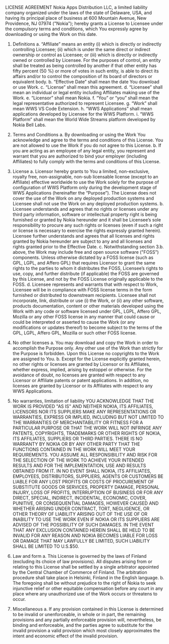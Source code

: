 LICENSE AGREEMENT
Nokia Apps Distribution LLC, a limited liability company organized under the laws of the state of Delaware, USA, and having its principal place of business at 600 Mountain Avenue, New Providence, NJ 07974 ("Nokia"); hereby grants a License to Licensee under the compulsory terms and conditions, which You expressly agree by downloading or using the Work on this date.
 
1.	Definitions
a.	“Affiliate” means an entity (i) which is directly or indirectly controlling Licensee; (ii) which is under the same direct or indirect ownership or control as Licensee; or (iii) which is directly or indirectly owned or controlled by Licensee. For the purposes of control, an entity shall be treated as being controlled by another if that other entity has fifty percent (50 %) or more of votes in such entity, is able to direct its affairs and/or to control the composition of its board of directors or equivalent body.
b.	“Effective Date” shall mean the date You download or use Work.
c.	“License” shall mean this agreement.
d.	“Licensee” shall mean an individual or legal entity including Affiliates making use of the Work.
e.	“Licensor” shall mean Nokia.
f.	“You” or “you” shall mean the legal representative authorized to represent Licensee.
g.	“Work” shall mean WWS VS Code Extension.
h.	“WWS Applications” shall mean applications developed by Licensee for the WWS Platform.
i.	“WWS Platform” shall mean the World Wide Streams platform developed by Nokia Bell Labs.
 
2.	Terms and Conditions
a.	By downloading or using the Work You acknowledge and agree to the terms and conditions of this License. You are not allowed to use the Work if you do not agree to this License.
b.	If you are acting as an employee of any legal entity, you represent and warrant that you are authorized to bind your employer (including Affiliates) to fully comply with the terms and conditions of this License.

3.	License 
a.	Licensor hereby grants to You a limited, non-exclusive, royalty free, non-assignable, non-sub licensable license (except to an Affiliate) effective worldwide to use the Work solely for the purpose of configuration of WWS Platform only during the development stage of WWS Applications (hereinafter the “Purpose”). The License does not cover the use of the Work on any deployed production systems and Licensee shall not use the Work on any deployed production systems.
b.	Licensee understands and agrees that no rights or licenses under any third party information, software or intellectual property right is being furnished or granted by Nokia hereunder and it shall be Licensee’s sole responsibility to procure any such rights or licenses (even if such a right or license is necessary to exercise the rights expressly granted herein).  Licensee further understands and agrees that all licenses and rights granted by Nokia hereunder are subject to any and all licenses and rights granted prior to the Effective Date.
c.	Notwithstanding section 3.b. above, the Work may include free and open source software ("FOSS”) components. Unless otherwise dictated by a FOSS license (such as GPL, LGPL, and Affero GPL) that requires Licensor to grant the same rights to the parties to whom it distributes the FOSS, Licensee’s rights to use, copy, and further distribute (if applicable) the FOSS are governed by this License, and not by the FOSS License originally applicable to the FOSS.
d.	Licensee represents and warrants that with respect to Work, Licensee will be in compliance with FOSS license terms in the form furnished or distributed to downstream recipients. Licensee shall not incorporate, link, distribute or use (i) the Work, or (ii) any other software, products documentation, content or other materials developed using the Work with any code or software licensed under GPL, LGPL, Affero GPL, Mozilla or any other FOSS license in any manner that could cause or could be interpreted or asserted to cause the Work (or any modifications or updates thereof) to become subject to the terms of the GPL, LGPL, Affero GPL, Mozilla or such other FOSS license.
 
4.	No other licenses
a.	You may download and copy the Work in order to accomplish the Purpose only.
Any other use of the Work than strictly for the Purpose is forbidden. Upon this License no copyrights to the Work are assigned to You.
b.	Except for the License explicitly granted herein, no other rights or licenses are granted by Licensor or its Affiliates, whether express, implied, arising by estoppel or otherwise.  For the avoidance of doubt, no licenses are granted with respect to any Licensor or Affiliate patents or patent applications.  In addition, no licenses are granted by Licensor or its Affiliates with respect to any WWS Applications.
 
5.	No warranties, limitation of liability
YOU ACKNOWLEDGE THAT THE WORK IS PROVIDED "AS IS" AND NEITHER NOKIA, ITS AFFILIATES, LICENSORS NOR ITS SUPPLIERS MAKE ANY REPRESENTATIONS OR WARRANTIES, EXPRESS OR IMPLIED, INCLUDING BUT NOT LIMITED TO THE WARRANTIES OF MERCHANTABILITY OR FITNESS FOR A PARTICULAR PURPOSE OR THAT THE WORK WILL NOT INFRINGE ANY PATENTS, COPYRIGHTS, TRADEMARKS OR OTHER RIGHTS OF NOKIA, ITS AFFILIATES, SUPPLIERS OR THIRD PARTIES. THERE IS NO WARRANTY BY NOKIA OR BY ANY OTHER PARTY THAT THE FUNCTIONS CONTAINED IN THE WORK WILL MEET YOUR REQUIREMENTS. YOU ASSUME ALL RESPONSIBILITY AND RISK FOR THE SELECTION OF THE WORK TO ACHIEVE YOUR INTENDED RESULTS AND FOR THE IMPLEMENTATION, USE AND RESULTS OBTAINED FROM IT.
IN NO EVENT SHALL NOKIA, ITS AFFILIATES, EMPLOYEES, DISTRIBUTORS, SUPPLIERS, AGENTS OR CUSTOMERS BE LIABLE FOR ANY LOST PROFITS OR COSTS OF PROCUREMENT OF SUBSTITUTE GOODS OR SERVICES, PROPERTY DAMAGE, PERSONAL INJURY, LOSS OF PROFITS, INTERRUPTION OF BUSINESS OR FOR ANY DIRECT, SPECIAL, INDIRECT, INCIDENTAL, ECONOMIC, COVER, PUNITIVE, OR CONSEQUENTIAL DAMAGES, HOWEVER CAUSED AND WHETHER ARISING UNDER CONTRACT, TORT, NEGLIGENCE, OR OTHER THEORY OF LIABILITY ARISING OUT OF THE USE OF OR INABILITY TO USE THE WORK EVEN IF NOKIA OR ITS SUPPLIERS ARE ADVISED OF THE POSSIBILITY OF SUCH DAMAGES. IN THE EVENT THAT ANY EXCLUSION CONTAINED HEREIN SHALL BE HELD TO BE INVALID FOR ANY REASON AND NOKIA BECOMES LIABLE FOR LOSS OR DAMAGE THAT MAY LAWFULLY BE LIMITED, SUCH LIABILITY SHALL BE LIMITED TO U.S.$50.
 
6.	Law and form
a.	This License is governed by the laws of Finland (excluding its choice of law provisions). All disputes arising from or relating to this License shall be settled by a single arbitrator appointed by the Central Chamber of Commerce of Finland. The arbitration procedure shall take place in Helsinki, Finland in the English language.
b.	The foregoing shall be without prejudice to the right of Nokia to seek injunctive relief or other equitable compensation before any court in any place where any unauthorized use of the Work occurs or threatens to occur.
 
7.	Miscellaneous
a.	If any provision contained in this License is determined to be invalid or unenforceable, in whole or in part, the remaining provisions and any partially enforceable provision will, nevertheless, be binding and enforceable, and the parties agree to substitute for the invalid provision a valid provision which most closely approximates the intent and economic effect of the invalid provision.

